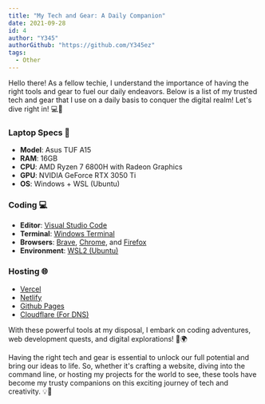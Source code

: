 ```yaml
---
title: "My Tech and Gear: A Daily Companion"
date: 2021-09-28
id: 4
author: "Y345"
authorGithub: "https://github.com/Y345ez"
tags:
  - Other
---
```


Hello there! As a fellow techie, I understand the importance of having the right tools and gear to fuel our daily endeavors. Below is a list of my trusted tech and gear that I use on a daily basis to conquer the digital realm! Let's dive right in! 💻🔧

### Laptop Specs 🚀

- **Model**: Asus TUF A15
- **RAM**: 16GB
- **CPU**: AMD Ryzen 7 6800H with Radeon Graphics
- **GPU**: NVIDIA GeForce RTX 3050 Ti
- **OS**: Windows + WSL (Ubuntu)

### Coding 💻

- **Editor**: [Visual Studio Code](https://code.visualstudio.com/)
- **Terminal**: [Windows Terminal](https://github.com/microsoft/terminal)
- **Browsers**: [Brave](https://brave.com/), [Chrome](https://www.google.com/intl/en_in/chrome/), and [Firefox](https://www.mozilla.org/en-US/firefox/new/)
- **Environment**: [WSL2 (Ubuntu)](https://docs.microsoft.com/en-us/windows/wsl/install)

### Hosting 🌐

- [Vercel](https://vercel.com/dashboard)
- [Netlify](https://Netlify.app)
- [Github Pages](https://pages.github.com/)
- [Cloudflare (For DNS)](https://www.cloudflare.com/en-gb/)

With these powerful tools at my disposal, I embark on coding adventures, web development quests, and digital explorations! 🚀🌍

Having the right tech and gear is essential to unlock our full potential and bring our ideas to life. So, whether it's crafting a website, diving into the command line, or hosting my projects for the world to see, these tools have become my trusty companions on this exciting journey of tech and creativity. 💡🎉
